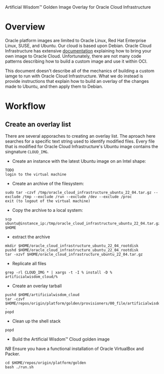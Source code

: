 Artificial Wisdom™ Golden Image Overlay for Oracle Cloud Infrastructure

# Overview

Oracle platform images are limited to Oracle Linux, Red Hat Enterprise Linux, SUSE,
and Ubuntu. Our cloud is based upon Debian. Oracle Cloud Infrastructure has extensive
[documentation](https://github.com/artificialwisdomai/origin/wiki/OCI-Image-Documentation) explaining how to bring your own image to Oracle Cloud. Unfortunately, there are
not many code patterns describing how to build a custom image and use it within OCI.

This document doesn't describe all of the mechanics of building a custom iamge to
run with Oracle Cloud Infrastructure. What we do instead is provide instructions that
explain how to build an overlay of the changes made to Ubuntu, and then apply them
to Debian.

# Workflow

## Create an overlay list

There are several apporaches to creating an overlay list. The aproach here searches
for a specific text string used to identify modified files. Every file that is
modified for Oracle Cloud Infrastructure's Ubuntu image contains the singnature
`CLOUD_IMG`.

- Create an instance with the latest Ubuntu image on an Intel shape:

```console
TODO
login to the virtual machine
```

- Create an archive of the filesystem:

```console
sudo tar -czvf /tmp/oracle_cloud_infrastructure_ubuntu_22_04.tar.gz --exclude /tmp --exclude /run --exclude /dev --exclude /proc
exit (to logout of the virtual machine)
```

- Copy the archive to a local system:

```console
scp ubuntu@instance_ip:/tmp/oracle_cloud_infrastructure_ubuntu_22_04.tar.gz $HOME
```

- extract the archive

```console
mkdir $HOME/oracle_cloud_infrastructure_ubuntu_22_04_rootdisk
pushd $HOME/oracle_cloud_infrastructure_ubuntu_22_04_rootdisk
tar -xzvf $HOME/oracle_cloud_infrastructure_ubuntu_22_04.tar.gz
```

- Replicate all files

```console
grep -rl CLOUD_IMG * | xargs -t -I % install -D % artificialwisdom_cloud/%
```

- Create an overlay tarball

```console
pushd $HOME/artificialwisdom_cloud
tar -czvf $HOME/repos/origin/platform/golden/provisioners/00_file/artificialwisdom_cloud_oracle_cloud_overlay.tar.gz .
popd
```

- Clean up the shell stack

```console
popd
```

- Build the Artificial Wisdom™ Cloud golden image

*NB* Ensure you have a functional installation of Oracle VirtualBox and Packer.

```console
cd $HOME/repos/origin/platform/golden
bash ./run.sh
```

